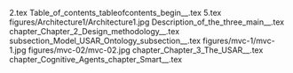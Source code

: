 2.tex
Table_of_contents_tableofcontents_begin__.tex
5.tex
figures/Architecture1/Architecture1.jpg
Description_of_the_three_main__.tex
chapter_Chapter_2_Design_methodology__.tex
subsection_Model_USAR_Ontology_subsection__.tex
figures/mvc-1/mvc-1.jpg
figures/mvc-02/mvc-02.jpg
chapter_Chapter_3_The_USAR__.tex
chapter_Cognitive_Agents_chapter_Smart__.tex